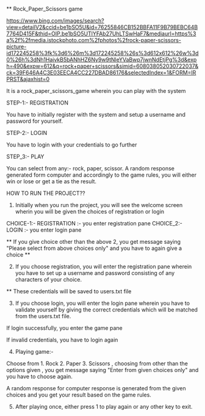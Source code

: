 ** Rock_Paper_Scissors game

https://www.bing.com/images/search?view=detailV2&ccid=be1bSO5U&id=76255846CB152BBFA11F9B79BEBC64B7764D415F&thid=OIP.be1bSO5UTlYFAb27UhLTSwHaF7&mediaurl=https%3a%2f%2fmedia.istockphoto.com%2fphotos%2frock-paper-scissors-picture-id172245258%3fk%3d6%26m%3d172245258%26s%3d612x612%26w%3d0%26h%3dNh1HajvkB5bANhHZ6Ny9w9tNleYVaBwp7jwnNdEtjPg%3d&exph=490&expw=612&q=rock+paper+scissors&simid=608038052030722037&ck=39F646A4C3E03EECA4CC227DBAD86176&selectedIndex=1&FORM=IRPRST&ajaxhist=0

It is a rock_paper_scissors_game wherein you can play with the system

STEP-1:-  REGISTRATION

You have to initially register with the system and setup a username and password for yourself.

STEP-2:-  LOGIN

You have to login with your credentials to go further

STEP_3:-  PLAY

You can select from any:- rock, paper, scissor.  A random response generated form computer and accordingly to the game rules, you will either win or lose or get a tie as the result.

HOW TO RUN THE PROJECT??

1.  Initially when you run the project,  you will see the welcome screen wherin you will be given the choices of registration or login

CHOICE-1:-  REGISTRATION        :-  you enter registration pane
CHOICE_2:-  LOGIN               :-  you enter login pane

** If you give choice other than the above 2,  you get message saying "Please select from above choices only" and you have to again give a choice **

2.  If you choose registration, you will enter the registration pane wherein you have to set up a username and password consisting of any characters of your choice. 

** These credentials will be saved to users.txt  file

3. If you choose login, you will enter the login pane wherein you have to validate yourself by giving the correct credentials which will be matched from the users.txt file. 

If login successfully, you enter the game pane

If invalid credentials, you have to login again

4. Playing game:-

Choose from 1. Rock  2. Paper  3. Scissors ,  choosing from other than the options given , you get message saying "Enter from given choices only"  and you have to choose again.

A random response for computer response is generated from the given choices and you get your result based on the game rules.

5. After playing once,  either press 1 to play again or any other key to exit.
